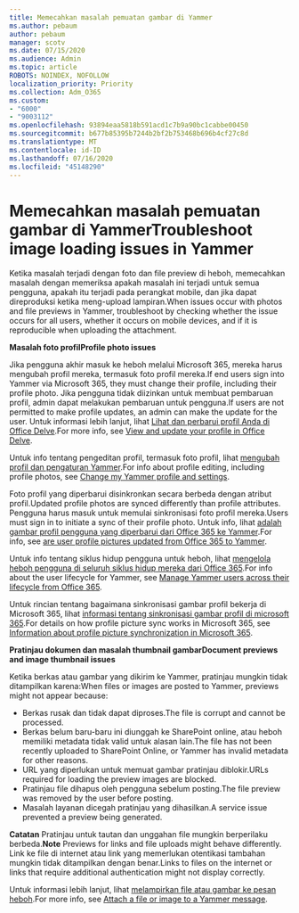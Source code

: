 ```yaml
---
title: Memecahkan masalah pemuatan gambar di Yammer
ms.author: pebaum
author: pebaum
manager: scotv
ms.date: 07/15/2020
ms.audience: Admin
ms.topic: article
ROBOTS: NOINDEX, NOFOLLOW
localization_priority: Priority
ms.collection: Adm_O365
ms.custom:
- "6000"
- "9003112"
ms.openlocfilehash: 93894eaa5818b591acd1c7b9a90bc1cabbe00450
ms.sourcegitcommit: b677b85395b7244b2bf2b753468b696b4cf27c8d
ms.translationtype: MT
ms.contentlocale: id-ID
ms.lasthandoff: 07/16/2020
ms.locfileid: "45148290"
---
```

# <a name="troubleshoot-image-loading-issues-in-yammer"></a><span data-ttu-id="71aba-102">Memecahkan masalah pemuatan gambar di Yammer</span><span class="sxs-lookup"><span data-stu-id="71aba-102">Troubleshoot image loading issues in Yammer</span></span>

<span data-ttu-id="71aba-103">Ketika masalah terjadi dengan foto dan file preview di heboh, memecahkan masalah dengan memeriksa apakah masalah ini terjadi untuk semua pengguna, apakah itu terjadi pada perangkat mobile, dan jika dapat direproduksi ketika meng-upload lampiran.</span><span class="sxs-lookup"><span data-stu-id="71aba-103">When issues occur with photos and file previews in Yammer, troubleshoot by checking whether the issue occurs for all users, whether it occurs on mobile devices, and if it is reproducible when uploading the attachment.</span></span>  

<span data-ttu-id="71aba-104">**Masalah foto profil**</span><span class="sxs-lookup"><span data-stu-id="71aba-104">**Profile photo issues**</span></span>  

<span data-ttu-id="71aba-105">Jika pengguna akhir masuk ke heboh melalui Microsoft 365, mereka harus mengubah profil mereka, termasuk foto profil mereka.</span><span class="sxs-lookup"><span data-stu-id="71aba-105">If end users sign into Yammer via Microsoft 365, they must change their profile, including their profile photo.</span></span> <span data-ttu-id="71aba-106">Jika pengguna tidak diizinkan untuk membuat pembaruan profil, admin dapat melakukan pembaruan untuk pengguna.</span><span class="sxs-lookup"><span data-stu-id="71aba-106">If users are not permitted to make profile updates, an admin can make the update for the user.</span></span> <span data-ttu-id="71aba-107">Untuk informasi lebih lanjut, lihat [Lihat dan perbarui profil Anda di Office Delve](https://support.microsoft.com/office/view-and-update-your-profile-in-office-delve-4e84343b-eedf-45a1-aeb9-8627ccca14ba).</span><span class="sxs-lookup"><span data-stu-id="71aba-107">For more info, see [View and update your profile in Office Delve](https://support.microsoft.com/office/view-and-update-your-profile-in-office-delve-4e84343b-eedf-45a1-aeb9-8627ccca14ba).</span></span>

<span data-ttu-id="71aba-108">Untuk info tentang pengeditan profil, termasuk foto profil, lihat [mengubah profil dan pengaturan Yammer](https://support.microsoft.com/office/classic-yammer-change-my-yammer-profile-and-settings-a3aeca0e-de34-4897-9b59-de6516542851).</span><span class="sxs-lookup"><span data-stu-id="71aba-108">For info about profile editing, including profile photos, see [Change my Yammer profile and settings](https://support.microsoft.com/office/classic-yammer-change-my-yammer-profile-and-settings-a3aeca0e-de34-4897-9b59-de6516542851).</span></span> 

<span data-ttu-id="71aba-109">Foto profil yang diperbarui disinkronkan secara berbeda dengan atribut profil.</span><span class="sxs-lookup"><span data-stu-id="71aba-109">Updated profile photos are synced differently than profile attributes.</span></span> <span data-ttu-id="71aba-110">Pengguna harus masuk untuk memulai sinkronisasi foto profil mereka.</span><span class="sxs-lookup"><span data-stu-id="71aba-110">Users must sign in to initiate a sync of their profile photo.</span></span> <span data-ttu-id="71aba-111">Untuk info, lihat [adalah gambar profil pengguna yang diperbarui dari Office 365 ke Yammer](https://docs.microsoft.com/yammer/manage-yammer-users/manage-users-across-their-lifecycle#q-are-user-profile-pictures-updated-from-office-365-to-yammer).</span><span class="sxs-lookup"><span data-stu-id="71aba-111">For info, see [are user profile pictures updated from Office 365 to Yammer](https://docs.microsoft.com/yammer/manage-yammer-users/manage-users-across-their-lifecycle#q-are-user-profile-pictures-updated-from-office-365-to-yammer).</span></span>

<span data-ttu-id="71aba-112">Untuk info tentang siklus hidup pengguna untuk heboh, lihat [mengelola heboh pengguna di seluruh siklus hidup mereka dari Office 365](https://docs.microsoft.com/yammer/manage-yammer-users/manage-users-across-their-lifecycle).</span><span class="sxs-lookup"><span data-stu-id="71aba-112">For info about the user lifecycle for Yammer, see [Manage Yammer users across their lifecycle from Office 365](https://docs.microsoft.com/yammer/manage-yammer-users/manage-users-across-their-lifecycle).</span></span>  

<span data-ttu-id="71aba-113">Untuk rincian tentang bagaimana sinkronisasi gambar profil bekerja di Microsoft 365, lihat [informasi tentang sinkronisasi gambar profil di microsoft 365](https://support.microsoft.com/office/information-about-profile-picture-synchronization-in-microsoft-365-20594d76-d054-4af4-a660-401133e3d48a).</span><span class="sxs-lookup"><span data-stu-id="71aba-113">For details on how profile picture sync works in Microsoft 365, see [Information about profile picture synchronization in Microsoft 365](https://support.microsoft.com/office/information-about-profile-picture-synchronization-in-microsoft-365-20594d76-d054-4af4-a660-401133e3d48a).</span></span>  

<span data-ttu-id="71aba-114">**Pratinjau dokumen dan masalah thumbnail gambar**</span><span class="sxs-lookup"><span data-stu-id="71aba-114">**Document previews and image thumbnail issues**</span></span>  

<span data-ttu-id="71aba-115">Ketika berkas atau gambar yang dikirim ke Yammer, pratinjau mungkin tidak ditampilkan karena:</span><span class="sxs-lookup"><span data-stu-id="71aba-115">When files or images are posted to Yammer, previews might not appear because:</span></span> 

- <span data-ttu-id="71aba-116">Berkas rusak dan tidak dapat diproses.</span><span class="sxs-lookup"><span data-stu-id="71aba-116">The file is corrupt and cannot be processed.</span></span>
- <span data-ttu-id="71aba-117">Berkas belum baru-baru ini diunggah ke SharePoint online, atau heboh memiliki metadata tidak valid untuk alasan lain.</span><span class="sxs-lookup"><span data-stu-id="71aba-117">The file has not been recently uploaded to SharePoint Online, or Yammer has invalid metadata for other reasons.</span></span>
- <span data-ttu-id="71aba-118">URL yang diperlukan untuk memuat gambar pratinjau diblokir.</span><span class="sxs-lookup"><span data-stu-id="71aba-118">URLs required for loading the preview images are blocked.</span></span>
- <span data-ttu-id="71aba-119">Pratinjau file dihapus oleh pengguna sebelum posting.</span><span class="sxs-lookup"><span data-stu-id="71aba-119">The file preview was removed by the user before posting.</span></span>
- <span data-ttu-id="71aba-120">Masalah layanan dicegah pratinjau yang dihasilkan.</span><span class="sxs-lookup"><span data-stu-id="71aba-120">A service issue prevented a preview being generated.</span></span>

<span data-ttu-id="71aba-121">**Catatan** Pratinjau untuk tautan dan unggahan file mungkin berperilaku berbeda.</span><span class="sxs-lookup"><span data-stu-id="71aba-121">**Note** Previews for links and file uploads might behave differently.</span></span> <span data-ttu-id="71aba-122">Link ke file di internet atau link yang memerlukan otentikasi tambahan mungkin tidak ditampilkan dengan benar.</span><span class="sxs-lookup"><span data-stu-id="71aba-122">Links to files on the internet or links that require additional authentication might not display correctly.</span></span>

<span data-ttu-id="71aba-123">Untuk informasi lebih lanjut, lihat [melampirkan file atau gambar ke pesan heboh](https://support.microsoft.com/office/attach-a-file-or-image-to-a-yammer-message-f576d4d1-ad66-4ce4-9c43-46cf75978dbf).</span><span class="sxs-lookup"><span data-stu-id="71aba-123">For more info, see [Attach a file or image to a Yammer message](https://support.microsoft.com/office/attach-a-file-or-image-to-a-yammer-message-f576d4d1-ad66-4ce4-9c43-46cf75978dbf).</span></span> 